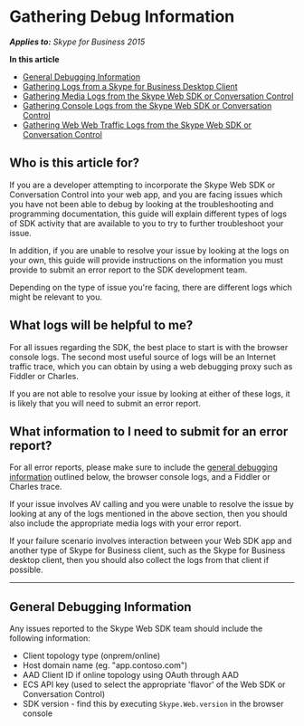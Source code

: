 # Gathering Debug Information

 _**Applies to:** Skype for Business 2015_

 **In this article**
- [General Debugging Information](#general-info) 
- [Gathering Logs from a Skype for Business Desktop Client](./Logs-DesktopClient.md)
- [Gathering Media Logs from the Skype Web SDK or Conversation Control](./Logs-Media.md)
- [Gathering Console Logs from the Skype Web SDK or Conversation Control](./Logs-Console.md)
- [Gathering Web Web Traffic Logs from the Skype Web SDK or Conversation Control](#Logs-WebTraffic.md)

## Who is this article for?

If you are a developer attempting to incorporate the Skype Web SDK or Conversation Control into your web app, and you are facing issues which you have not been able to debug by looking at the troubleshooting and programming documentation, this guide will explain different types of logs of SDK activity that are available to you to try to further troubleshoot your issue. 

In addition, if you are unable to resolve your issue by looking at the logs on your own, this guide will provide instructions on the information you must provide to submit an error report to the SDK development team.

Depending on the type of issue you're facing, there are different logs which might be relevant to you.

## What logs will be helpful to me?

For all issues regarding the SDK, the best place to start is with the browser console logs. The second most useful source of logs will be an Internet traffic trace, which you can obtain by using a web debugging proxy such as Fiddler or Charles.

If you are not able to resolve your issue by looking at either of these logs, it is likely that you will need to submit an error report.

## What information to I need to submit for an error report?

For all error reports, please make sure to include the [general debugging information](#general-info) outlined below, the browser console logs, and a Fiddler or Charles trace.

If your issue involves AV calling and you were unable to resolve the issue by looking at any of the logs mentioned in the above section, then you should also include the appropriate media logs with your error report.

If your failure scenario involves interaction between your Web SDK app and another type of Skype for Business client, such as the Skype for Business desktop client, then you should also collect the logs from that client if possible.

---
<a name="general-info"></a>
## General Debugging Information

Any issues reported to the Skype Web SDK team should include the following information:

- Client topology type (onprem/online)
- Host domain name (eg. "app.contoso.com")
- AAD Client ID if online topology using OAuth through AAD
- ECS API key (used to select the appropriate 'flavor' of the Web SDK or Conversation Control)
- SDK version - find this by executing `Skype.Web.version` in the browser console



